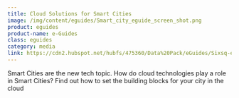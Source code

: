 ```yaml
---
title: Cloud Solutions for Smart Cities
image: /img/content/eguides/Smart_city_eguide_screen_shot.png
product: eguides
product-name: e-Guides
class: eguides
category: media
link: https://cdn2.hubspot.net/hubfs/475360/Data%20Pack/eGuides/Sixsq-eguides-Smart-Cities.pdf
---
```


Smart Cities are the new tech topic. How do cloud technologies play a role in Smart Cities? Find out how to set the building blocks for your city in the cloud
